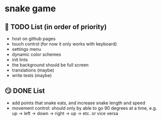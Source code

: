 # snake game

## 🥺 TODO List (in order of priority)
- host on github pages
- touch control (for now it only works with keyboard)
- settings menu
- dynamic color schemes
- init lints
- the background should be full screen 
- translations (maybe)
- write tests (maybe)

## 😏 DONE List 
- add points that snake eats, and increase snake length and speed 
- movement control: should only by able to go 90 degrees at a time, e.g. up -> left -> down -> right -> up -> etc. or vice versa
